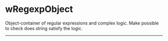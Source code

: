 # wRegexpObject

Object-container of regular expressions and complex logic. Make possible to check does string satisfy the logic.

_ _ _ _ _ _
























